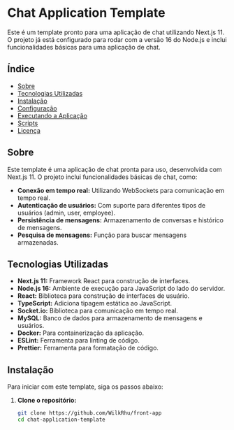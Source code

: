 # Chat Application Template

Este é um template pronto para uma aplicação de chat utilizando Next.js 11. O projeto já está configurado para rodar com a versão 16 do Node.js e inclui funcionalidades básicas para uma aplicação de chat.

## Índice

- [Sobre](#sobre)
- [Tecnologias Utilizadas](#tecnologias-utilizadas)
- [Instalação](#instalação)
- [Configuração](#configuração)
- [Executando a Aplicação](#executando-a-aplicação)
- [Scripts](#scripts)
- [Licença](#licença)

## Sobre

Este template é uma aplicação de chat pronta para uso, desenvolvida com Next.js 11. O projeto inclui funcionalidades básicas de chat, como:

- **Conexão em tempo real:** Utilizando WebSockets para comunicação em tempo real.
- **Autenticação de usuários:** Com suporte para diferentes tipos de usuários (admin, user, employee).
- **Persistência de mensagens:** Armazenamento de conversas e histórico de mensagens.
- **Pesquisa de mensagens:** Função para buscar mensagens armazenadas.

## Tecnologias Utilizadas

- **Next.js 11:** Framework React para construção de interfaces.
- **Node.js 16:** Ambiente de execução para JavaScript do lado do servidor.
- **React:** Biblioteca para construção de interfaces de usuário.
- **TypeScript:** Adiciona tipagem estática ao JavaScript.
- **Socket.io:** Biblioteca para comunicação em tempo real.
- **MySQL:** Banco de dados para armazenamento de mensagens e usuários.
- **Docker:** Para containerização da aplicação.
- **ESLint:** Ferramenta para linting de código.
- **Prettier:** Ferramenta para formatação de código.

## Instalação

Para iniciar com este template, siga os passos abaixo:

1. **Clone o repositório:**

   ```bash
   git clone https://github.com/WilkRhu/front-app
   cd chat-application-template
